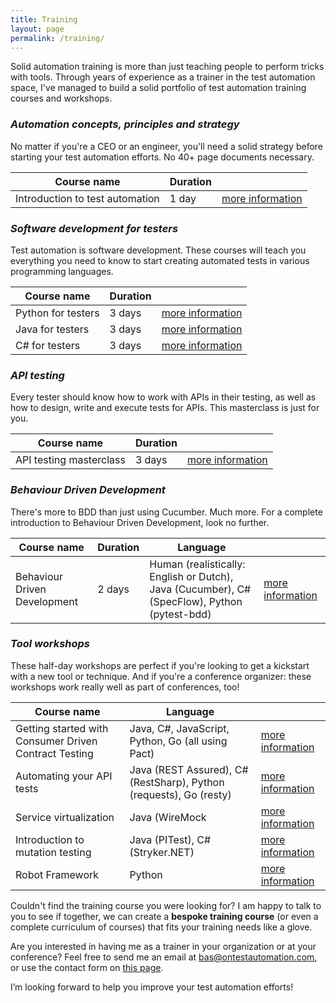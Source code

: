 ```yaml
---
title: Training
layout: page
permalink: /training/
---
```

Solid automation training is more than just teaching people to perform tricks with tools. Through years of experience as a trainer in the test automation space, I've managed to build a solid portfolio of test automation training courses and workshops.

### **_Automation concepts, principles and strategy_**

No matter if you're a CEO or an engineer, you'll need a solid strategy before starting your test automation efforts. No 40+ page documents necessary.

| Course name | Duration |    |
|-------------|----------|----|
| Introduction to test automation | 1 day | [more information](/training/introduction-to-test-automation/) |

### **_Software development for testers_**

Test automation is software development. These courses will teach you everything you need to know to start creating automated tests in various programming languages.

| Course name | Duration |    |
|-------------|----------|----|
| Python for testers | 3 days | [more information](/training/python-for-testers/) |
| Java for testers | 3 days | [more information](/training/java-for-testers/) |
| C# for testers | 3 days | [more information](/training/csharp-for-testers/) |

### _**API testing**_

Every tester should know how to work with APIs in their testing, as well as how to design, write and execute tests for APIs. This masterclass is just for you.

| Course name | Duration |    |
|-------------|----------|----|
| API testing masterclass | 3 days | [more information](/training/api-testing-masterclass/) |

### **_Behaviour Driven Development_**

There's more to BDD than just using Cucumber. Much more. For a complete introduction to Behaviour Driven Development, look no further.

| Course name | Duration | Language |   |
|-------------|----------|----------|---|
| Behaviour Driven Development | 2 days | Human (realistically: English or Dutch), Java (Cucumber), C# (SpecFlow), Python (pytest-bdd) | [more information](/training/behaviour-driven-development/) |


### _**Tool workshops**_

These half-day workshops are perfect if you're looking to get a kickstart with a new tool or technique. And if you're a conference organizer: these workshops work really well as part of conferences, too!

| Course name |  Language |   |
|-------------|----------|---|
| Getting started with Consumer Driven Contract Testing | Java, C#, JavaScript, Python, Go (all using Pact) | [more information](/training/getting-started-with-consumer-driven-contract-testing/) |
| Automating your API tests | Java (REST Assured), C# (RestSharp), Python (requests), Go (resty) | [more information](/training/automating-your-api-tests/) |
| Service virtualization | Java (WireMock | [more information](/training/service-virtualization-with-wiremock/) |
| Introduction to mutation testing | Java (PITest), C# (Stryker.NET) | [more information](/training/introduction-to-mutation-testing/) |
| Robot Framework | Python | [more information](/training/test-automation-with-robot-framework/) |

Couldn't find the training course you were looking for? I am happy to talk to you to see if together, we can create a **bespoke training course** (or even a complete curriculum of courses) that fits your training needs like a glove.

Are you interested in having me as a trainer in your organization or at your conference? Feel free to send me an email at bas@ontestautomation.com, or use the contact form on [this page](/contact/).

I’m looking forward to help you improve your test automation efforts!